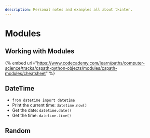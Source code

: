 ```yaml
---
description: Personal notes and examples all about tkinter.
---
```


# Modules

## Working with Modules

{% embed url="https://www.codecademy.com/learn/paths/computer-science/tracks/cspath-python-objects/modules/cspath-modules/cheatsheet" %}



## DateTime

* `from datetime import datetime`
* Print the current time: `datetime.now()`
* Get the date: `datetime.date()`
* Get the time: `datetime.time()`

## Random



